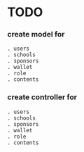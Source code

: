
# TODO

### create model for 
	. users
	. schools
	. sponsors
	. wallet
	. role
	. contents
### create controller for
	. users
	. schools
	. sponsors
	. wallet
	. role
	. contents

	

